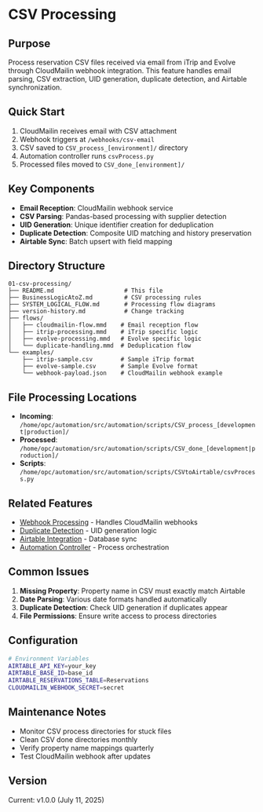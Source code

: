 # CSV Processing

## Purpose
Process reservation CSV files received via email from iTrip and Evolve through CloudMailin webhook integration. This feature handles email parsing, CSV extraction, UID generation, duplicate detection, and Airtable synchronization.

## Quick Start
1. CloudMailin receives email with CSV attachment
2. Webhook triggers at `/webhooks/csv-email`
3. CSV saved to `CSV_process_[environment]/` directory
4. Automation controller runs `csvProcess.py`
5. Processed files moved to `CSV_done_[environment]/`

## Key Components
- **Email Reception**: CloudMailin webhook service
- **CSV Parsing**: Pandas-based processing with supplier detection
- **UID Generation**: Unique identifier creation for deduplication
- **Duplicate Detection**: Composite UID matching and history preservation
- **Airtable Sync**: Batch upsert with field mapping

## Directory Structure
```
01-csv-processing/
├── README.md                    # This file
├── BusinessLogicAtoZ.md         # CSV processing rules
├── SYSTEM_LOGICAL_FLOW.md       # Processing flow diagrams
├── version-history.md           # Change tracking
├── flows/
│   ├── cloudmailin-flow.mmd    # Email reception flow
│   ├── itrip-processing.mmd    # iTrip specific logic
│   ├── evolve-processing.mmd   # Evolve specific logic
│   └── duplicate-handling.mmd  # Deduplication flow
└── examples/
    ├── itrip-sample.csv        # Sample iTrip format
    ├── evolve-sample.csv       # Sample Evolve format
    └── webhook-payload.json    # CloudMailin webhook example
```

## File Processing Locations
- **Incoming**: `/home/opc/automation/src/automation/scripts/CSV_process_[development|production]/`
- **Processed**: `/home/opc/automation/src/automation/scripts/CSV_done_[development|production]/`
- **Scripts**: `/home/opc/automation/src/automation/scripts/CSVtoAirtable/csvProcess.py`

## Related Features
- [Webhook Processing](../12-webhook-processing/) - Handles CloudMailin webhooks
- [Duplicate Detection](../09-duplicate-detection/) - UID generation logic
- [Airtable Integration](../05-airtable-integration/) - Database sync
- [Automation Controller](../13-automation-controller/) - Process orchestration

## Common Issues
1. **Missing Property**: Property name in CSV must exactly match Airtable
2. **Date Parsing**: Various date formats handled automatically
3. **Duplicate Detection**: Check UID generation if duplicates appear
4. **File Permissions**: Ensure write access to process directories

## Configuration
```bash
# Environment Variables
AIRTABLE_API_KEY=your_key
AIRTABLE_BASE_ID=base_id
AIRTABLE_RESERVATIONS_TABLE=Reservations
CLOUDMAILIN_WEBHOOK_SECRET=secret
```

## Maintenance Notes
- Monitor CSV process directories for stuck files
- Clean CSV done directories monthly
- Verify property name mappings quarterly
- Test CloudMailin webhook after updates

## Version
Current: v1.0.0 (July 11, 2025)